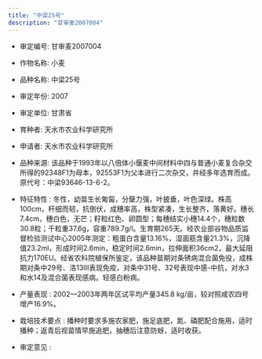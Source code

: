 ```yaml
---
title: "中梁25号"
description: "甘审麦2007004"
---
```

* 审定编号:  甘审麦2007004

*  作物名称:  小麦

*  品种名称:  中梁25号

*  审定年份:  2007

*  审定单位:  甘肃省

* 育种者:  天水市农业科学研究所

*  申请者:  天水市农业科学研究所

*  品种来源:  该品种于1993年以八倍体小偃麦中间材料中四与普通小麦复合杂交所得的92348F1为母本，92553F1为父本进行二次杂交，并经多年选育而成。原代号：中梁93646-13-6-2。

*  特征特性 : 
冬性，幼苗生长匍匐，分蘖力强，叶披垂，叶色深绿。株高100cm，秆细而韧，抗倒伏，成穗率高，株型紧凑，生长整齐，落黄好。穗长7.4cm，穗白色，无芒；籽粒红色、卵圆型；每穗结实小穗14.4个，穗粒数30.8粒；千粒重37.6g，容重789.7g/l。生育期265天。经农业部谷物品质监督检验测试中心2005年测定：粗蛋白含量13.16%，湿面筋含量21.3%，沉降值23.2ml，形成时间2.6min，稳定时间2.6min，拉伸面积36cm2，最大延阻抗力170EU。经省农科院植保所鉴定，该品种苗期对条锈病混合菌免役，成株期对条中29号、洛13Ⅲ表现免疫，对条中31号、32号表现中感-中抗，对水3和水14及混合菌表现感病。轻感白粉病。
 
*  产量表现 : 
2002—2003年两年区试平均产量345.8 kg/亩，较对照咸农四号增产16.9%。

*  栽培技术要点 : 
播种时要求多施农家肥，施足底肥，氮、磷肥配合施用，适时播种；返青后视苗情早施追肥，抽穗后注意防蚜，适时收获。

*  审定意见 : 

